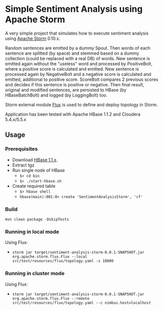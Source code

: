 Simple Sentiment Analysis using Apache Storm
============

A very simple project that simulates how to execute sentiment analysis using [Apache Storm](https://github.com/apache/storm) 0.10.x.

Random sentences are emitted by a dummy Spout. Then words of each sentence are splitted (by space) and  stemmed based on a dummy collection (could be replaced with a real DB) of words. New sentence is emitted again without the "useless" word and processed by PositiveBolt, where a positive score is calculated and emitted. New sentence is processed again by NegativeBolt and a negative score is calculated and emitted, additional to positive score. ScoreBolt compares 2 previous scores and decides if this sentence is positive or negative. Then final result, original and modified sentences, are persisted to HBase (by HBaseBatchBolt) and logged (by LoggingBolt) too.

Storm external module [Flux](https://github.com/apache/storm/tree/master/external/flux) is used to define and deploy topology in Storm.

Application has been tested with Apache HBase 1.1.2 and Cloudera 5.4.x/5.5.x

## Usage
### Prerequisites
- Download [HBase 1.1.x](https://hbase.apache.org/).
- Extract tgz
- Run single node of HBase
  - ```$> cd bin```
  - ```$> ./start-hbase.sh```
- Create required table
  - ```$> hbase shell```
  - ```hbase(main):001:0> create 'SentimentAnalysisStorm', 'cf'```

### Build
```mvn clean package -DskipTests```

### Running in local mode

Using Flux:
- ```storm jar target/sentiment-analysis-storm-0.0.1-SNAPSHOT.jar org.apache.storm.flux.Flux --local src/test/resources/flux/topology.yaml -s 10000```

### Running in cluster mode

Using Flux:
- ```storm jar target/sentiment-analysis-storm-0.0.1-SNAPSHOT.jar org.apache.storm.flux.Flux --remote src/test/resources/flux/topology.yaml --c nimbus.host=localhost```
